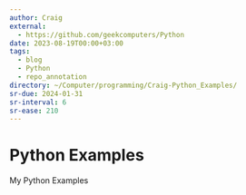 ```yaml
---
author: Craig
external:
  - https://github.com/geekcomputers/Python
date: 2023-08-19T00:00+03:00
tags:
  - blog
  - Python
  - repo_annotation
directory: ~/Computer/programming/Craig-Python_Examples/
sr-due: 2024-01-31
sr-interval: 6
sr-ease: 210
---
```


# Python Examples

My Python Examples
